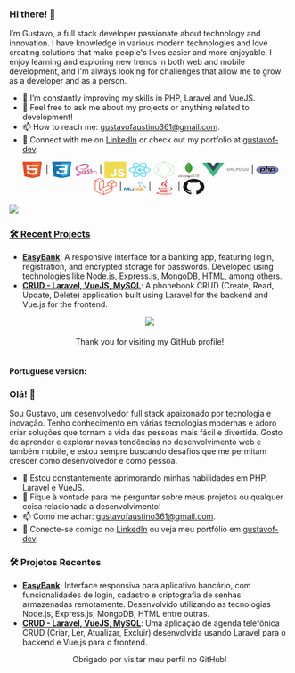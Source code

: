 ### Hi there! 👋

I’m Gustavo, a full stack developer passionate about technology and innovation. I have knowledge in various modern technologies and love creating solutions that make people's lives easier and more enjoyable. I enjoy learning and exploring new trends in both web and mobile development, and I'm always looking for challenges that allow me to grow as a developer and as a person.

[//]: # (🔭 Atualmente, estou trabalhando em [seu projeto atual ou algum destaque].)
- 🌱 I’m constantly improving my skills in PHP, Laravel and VueJS.
- 💬 Feel free to ask me about my projects or anything related to development!
- 📫 How to reach me: gustavofaustino361@gmail.com.
- 🔗 Connect with me on [LinkedIn](https://www.linkedin.com/in/gustavo-faustino-2659331ba) or check out my portfolio at [gustavof-dev](https://gustavof-dev.onrender.com).

<div align="center">
  <img align="center" alt="Gustavo-HTML" height="30" width="40" src="https://raw.githubusercontent.com/devicons/devicon/master/icons/html5/html5-original.svg"> |
  <img align="center" alt="Gustavo-CSS" height="30" width="40" src="https://raw.githubusercontent.com/devicons/devicon/master/icons/css3/css3-original.svg">
  <img align="center" alt="Gustavo-CSS" height="30" width="40" src="https://github.com/devicons/devicon/blob/master/icons/sass/sass-original.svg"> |
  <img align="center" alt="Gustavo-Js" height="30" width="40" src="https://raw.githubusercontent.com/devicons/devicon/master/icons/javascript/javascript-plain.svg">
  <img align="center" alt="Gustavo-Js" height="30" width="40" src="https://github.com/devicons/devicon/blob/master/icons/react/react-original.svg">
  <img align="center" alt="Gustavo-SQL" height="30" width="40" src="https://github.com/devicons/devicon/blob/master/icons/nodejs/nodejs-line.svg">
  <img align="center" alt="Gustavo-SQL" height="30" width="40" src="https://github.com/devicons/devicon/blob/master/icons/mongodb/mongodb-original-wordmark.svg">
  <img align="center" alt="Gustavo-SQL" height="30" width="40" src="https://github.com/devicons/devicon/blob/master/icons/vuejs/vuejs-original.svg">
  <img align="center" alt="Gustavo-SQL" height="30" width="40" src="https://github.com/devicons/devicon/blob/master/icons/express/express-original-wordmark.svg"> |
  <img align="center" alt="Gustavo-SQL" height="30" width="40" src="https://github.com/devicons/devicon/blob/master/icons/php/php-original.svg">
  <img align="center" alt="Gustavo-SQL" height="30" width="40" src="https://github.com/devicons/devicon/blob/master/icons/laravel/laravel-original.svg"> |
  <img align="center" alt="Gustavo-SQL" height="30" width="40" src="https://github.com/devicons/devicon/blob/master/icons/mysql/mysql-original-wordmark.svg"> |
  <img align="center" alt="Gustavo-SQL" height="30" width="40" src="https://raw.githubusercontent.com/devicons/devicon/master/icons/java/java-plain.svg"> |
  <img align="center" alt="Gustavo-SQL" height="30" width="40" src="https://github.com/devicons/devicon/blob/master/icons/github/github-original.svg">
</div>
<br>
<div>
  <a href="https://github.com/Gustavo361/">
  <img height="180em" src="https://github-readme-stats.vercel.app/api/top-langs/?username=Gustavo361&layout=compact&langs_count=7&theme=dracula"/>
</div>

### 🛠️ Recent Projects
- **[EasyBank](https://easy-bank-ui.onrender.com)**: A responsive interface for a banking app, featuring login, registration, and encrypted storage for passwords. Developed using technologies like Node.js, Express.js, MongoDB, HTML, among others.
- **[CRUD - Laravel, VueJS, MySQL](https://github.com/Gustavo361/phonebook)**: A phonebook CRUD (Create, Read, Update, Delete) application built using Laravel for the backend and Vue.js for the frontend.

<div align="center">
  <img height="180em" src="https://github-readme-streak-stats.herokuapp.com/?user=Gustavo361&theme=dracula"/>
</div>
<br>
<div align="center">
Thank you for visiting my GitHub profile!
</div>
<br>

#### Portuguese version:
### Olá! 👋
Sou Gustavo, um desenvolvedor full stack apaixonado por tecnologia e inovação. Tenho conhecimento em várias tecnologias modernas e adoro criar soluções que tornam a vida das pessoas mais fácil e divertida. Gosto de aprender e explorar novas tendências no desenvolvimento web e também mobile, e estou sempre buscando desafios que me permitam crescer como desenvolvedor e como pessoa.

[//]: # (🔭 Atualmente, estou trabalhando em [seu projeto atual ou algum destaque].)
- 🌱 Estou constantemente aprimorando minhas habilidades em PHP, Laravel e VueJS.
- 💬 Fique à vontade para me perguntar sobre meus projetos ou qualquer coisa relacionada a desenvolvimento!
- 📫 Como me achar: gustavofaustino361@gmail.com.
- 🔗 Conecte-se comigo no [LinkedIn](https://www.linkedin.com/in/gustavo-faustino-2659331ba) ou veja meu portfólio em [gustavof-dev](https://gustavof-dev.onrender.com).

### 🛠️ Projetos Recentes
- **[EasyBank](https://easy-bank-ui.onrender.com)**: Interface responsiva para aplicativo bancário, com funcionalidades de login, cadastro e criptografia de senhas armazenadas remotamente. Desenvolvido utilizando as tecnologias Node.js, Express.js, MongoDB, HTML entre outras.
- **[CRUD - Laravel, VueJS, MySQL](https://github.com/Gustavo361/phonebook)**: Uma aplicação de agenda telefônica CRUD (Criar, Ler, Atualizar, Excluir) desenvolvida usando Laravel para o backend e Vue.js para o frontend.
<div align="center">
Obrigado por visitar meu perfil no GitHub!
</div>
